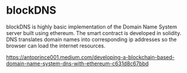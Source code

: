 # blockDNS

blockDNS is highly basic implementation of the Domain Name System server built using ethereum. The smart contract is developed in solidity.
DNS translates domain names into corresponding ip addresses so the browser can load the internet resources.


https://antoprince001.medium.com/developing-a-blockchain-based-domain-name-system-dns-with-ethereum-c631d8c67bbd

